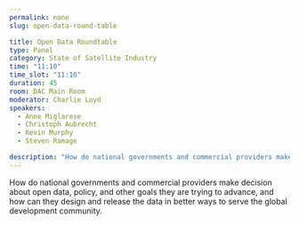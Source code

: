 ```yaml
---
permalink: none
slug: open-data-round-table

title: Open Data Roundtable
type: Panel
category: State of Satellite Industry
time: "11:10"
time_slot: "11:10"
duration: 45
room: DAC Main Room
moderator: Charlie Loyd
speakers:
  - Anne Miglarese
  - Christoph Aubrecht
  - Kevin Murphy
  - Steven Ramage

description: "How do national governments and commercial providers make decision about open data, policy, and other goals they are trying to advance, and how can they design and release the data in better ways to serve the global development community."
---
```

How do national governments and commercial providers make decision about open data, policy, and other goals they are trying to advance, and how can they design and release the data in better ways to serve the global development community.
